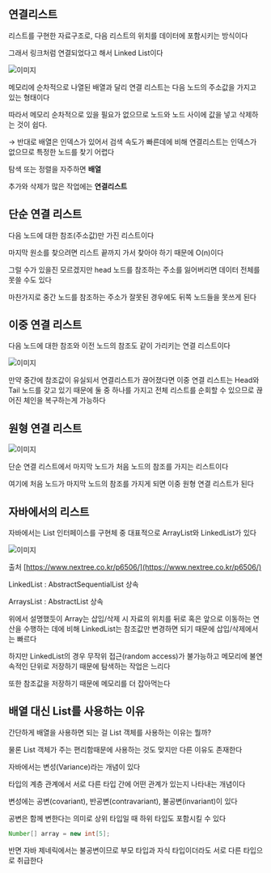 ## 연결리스트

리스트를 구현한 자료구조로, 다음 리스트의 위치를 데이터에 포함시키는 방식이다

그래서 링크처럼 연결되었다고 해서 Linked List이다

![이미지](..)

메모리에 순차적으로 나열된 배열과 달리 연결 리스트는 다음 노드의 주소값을 가지고 있는 형태이다

따라서 메모리 순차적으로 있을 필요가 없으므로 노드와 노드 사이에 값을 넣고 삭제하는 것이 쉽다.

→ 반대로 배열은 인덱스가 있어서 검색 속도가 빠른데에 비해 연결리스트는 인덱스가 없으므로 특정한 노드를 찾기 어렵다

탐색 또는 정렬을 자주하면 **배열**

추가와 삭제가 많은 작업에는 **연결리스트**

## 단순 연결 리스트

다음 노드에 대한 참조(주소값)만 가진 리스트이다

마지막 원소를 찾으려면 리스트 끝까지 가서 찾아야 하기 때문에 O(n)이다

그럴 수가 있을진 모르겠지만 head 노드를 참조하는 주소를 잃어버리면 데이터 전체를 못쓸 수도 있다

마찬가지로 중간 노드를 참조하는 주소가 잘못된 경우에도 뒤쪽 노드들을 못쓰게 된다

## 이중 연결 리스트

다음 노드에 대한 참조와 이전 노드의 참조도 같이 가리키는 연결 리스트이다

![이미지](..)

만약 중간에 참조값이 유실되서 연결리스트가 끊어졌다면  이중 연결 리스트는 Head와 Tail 노드를 갖고 있기 때문에 둘 중 하나를 가지고 전체 리스트를 순회할 수 있으므로 끊어진 체인을 복구하는게 가능하다

## 원형 연결 리스트

![이미지](..)

단순 연결 리스트에서 마지막 노드가 처음 노드의 참조를 가지는 리스트이다

여기에 처음 노드가 마지막 노드의 참조를 가지게 되면 이중 원형 연결 리스트가 된다

## 자바에서의 리스트

자바에서는 List 인터페이스를 구현체 중 대표적으로 ArrayList와 LinkedList가 있다

![이미지](..)

출처 [https://www.nextree.co.kr/p6506/](https://www.nextree.co.kr/p6506/)

LinkedList : AbstractSequentialList 상속

ArraysList : AbstractList 상속

위에서 설명했듯이 Array는 삽입/삭제 시 자료의 위치를 뒤로 혹은 앞으로 이동하는 연산을 수행하는 데에 비해 LinkedList는 참조값만 변경하면 되기 때문에 삽입/삭제에서는 빠르다

하지만 LinkedList의 경우 무작위 접근(random access)가 불가능하고 메모리에 불연속적인 단위로 저장하기 때문에 탐색하는 작업은 느리다

또한 참조값을 저장하기 때문에 메모리를 더 잡아먹는다

## 배열 대신 List를 사용하는 이유

간단하게 배열을 사용하면 되는 걸 List 객체를 사용하는 이유는 뭘까? 

물론 List 객체가 주는 편리함때문에 사용하는 것도 맞지만 다른 이유도 존재한다

자바에서는 변성(Variance)라는 개념이 있다 

타입의 계층 관계에서 서로 다른 타입 간에 어떤 관계가 있는지 나타내는 개념이다 

변성에는 공변(covariant), 반공변(contravariant), 불공변(invariant)이 있다

공변은 함께 변한다는 의미로 상위 타입일 때 하위 타입도 포함시킬 수 있다

```java
Number[] array = new int[5];
```

반면 자바 제네릭에서는 불공변이므로 부모 타입과 자식 타입이더라도 서로 다른 타입으로 취급한다
